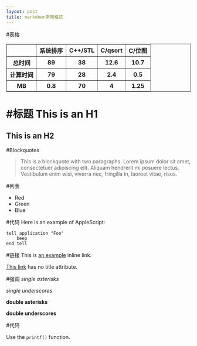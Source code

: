 ```yaml
---
layout: post
title: markdown常用格式
---
```


#表格
<table border=“1”>
  <tbody>
    <tr>
      <th></th>
      <th>系统排序</th>
      <th>C++/STL</th>
      <th>C/qsort</th>
      <th>C/位图</th>
    </tr>
  </tbody>
  <tbody>
    <tr>
      <th>总时间</th>
      <th>89</th>
      <th>38</th>
      <th>12.6</th>
    <th>10.7</th>
    </tr>
    <tr>
      <th>计算时间</th>
      <th>79</th>
      <th>28</th>
      <th>2.4</th>
	  <th>0.5</th>
    </tr>
      <th>MB</th>
      <th>0.8</th>
      <th>70</th>
      <th>4</th>
	  <th>1.25</th>	
  </tbody>
</table>

#标题
This is an H1
=============
This is an H2
-------------

#Blockquotes

> This is a blockquote with two paragraphs. Lorem ipsum dolor sit amet,
> consectetuer adipiscing elit. Aliquam hendrerit mi posuere lectus.
> Vestibulum enim wisi, viverra nec, fringilla in, laoreet vitae, risus.

#列表

*   Red
*   Green
*   Blue

#代码
Here is an example of AppleScript:

    tell application "Foo"
        beep
    end tell
    
#链接
This is [an example](http://example.com/ "Title") inline link.

[This link](http://example.net/) has no title attribute.

[Google]: http://google.com/

#强调
*single asterisks*

_single underscores_

**double asterisks**

__double underscores__

#代码

Use the `printf()` function.
